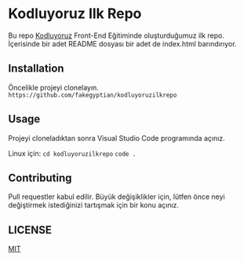 # Kodluyoruz Ilk Repo
Bu repo [Kodluyoruz](https://kodluyoruz.org/tr/kodluyoruz/) Front-End Eğitiminde oluşturduğumuz ilk repo. İçerisinde bir adet README dosyası bir adet de index.html barındırıyor.

## Installation
Öncelikle projeyi clonelayın.
```https://github.com/fakegyptian/kodluyoruzilkrepo```

## Usage
Projeyi cloneladıktan sonra Visual Studio Code programında açınız.

Linux için:
```cd kodluyoruzilkrepo```
```code .```
## Contributing
Pull requestler kabul edilir. Büyük değişiklikler için, lütfen önce neyi değiştirmek istediğinizi tartışmak için bir konu açınız.
## LICENSE
[MIT](https://choosealicense.com/licenses/mit/)








